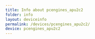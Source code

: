 ```yaml
---
title: Info about pcengines_apu2c2
folder: info
layout: deviceinfo
permalink: /devices/pcengines_apu2c2/
device: pcengines_apu2c2
---
```

